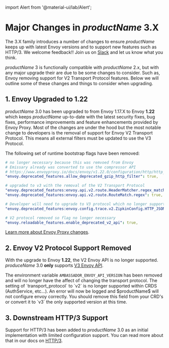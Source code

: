 import Alert from '@material-ui/lab/Alert';

Major Changes in $productName$ 3.X
==================================

The 3.X family introduces a number of changes to ensure $productName$
keeps up with latest Envoy versions and to support new features such as HTTP/3.
We welcome feedback!! Join us on [Slack](http://a8r.io/slack) and let us know what you think.

$productName$ 3 is functionally compatible with $productName$ 2.x, but with any major upgrade their are due to be some changes to consider. Such as, Envoy removing support for V2 Transport Protocol features. Below we will outline some of these changes and things to consider when upgrading.

## 1. Envoy Upgraded to 1.22

$productName$ 3.0 has been upgraded to from Envoy 1.17.X to Envoy **1.22** which keeps $productName$ up-to-date with
the latest security fixes, bug fixes, performance improvements and feature enhancements provided by Envoy Proxy. Most of the changes are under the hood but the most notable change to developers is the removal of support for Envoy V2 Transport Protocol. This means all external filters must be updated to use the V3 Protocol.

The following set of runtime bootstrap flags have been removed:

```yaml
# no longer necessary because this was remvoed from Envoy
# Emissary already was converted to use the compressor API
# https://www.envoyproxy.io/docs/envoy/v1.22.0/configuration/http/http_filters/compressor_filter#config-http-filters-compressor
"envoy.deprecated_features.allow_deprecated_gzip_http_filter": true,

# upgraded to v3 with the removal of the V2 Transport Protocol
"envoy.deprecated_features:envoy.api.v2.route.HeaderMatcher.regex_match": true,
"envoy.deprecated_features:envoy.api.v2.route.RouteMatch.regex": true,

# Developer will need to upgrade to V3 protocol which no longer supports HTTP_JSON_V1
"envoy.deprecated_features:envoy.config.trace.v2.ZipkinConfig.HTTP_JSON_V1": true,

# V2 protocol removed so flag no longer necessary
"envoy.reloadable_features.enable_deprecated_v2_api": true,
```

<Alert severity="info">
  <a href="https://www.envoyproxy.io">Learn more about Envoy Proxy changes</a>.
</Alert>

## 2. Envoy V2 Protocol Support Removed 

With the upgrade to Envoy **1.22**, the V2 Envoy API is no longer supported.
$produceName$ 3.0 **only** supports [V3 Envoy API](https://www.envoyproxy.io/docs/envoy/latest/api-v3/api).

<Alert severity="warn">
The environment variable <code>AMBASSADOR_ENVOY_API_VERSION</code> has been removed and will no longer have the affect
of changing the transport protocol.
</Alert>

<Alert severity="warn">
The setting of `transport_protocol` to `v2` is no longer supported within CRDS (AuthService, etc...). An error will now be logged and $productName$ will not configure envoy correctly. You should remove this field from your CRD's or convert it to `v3` the only supported version at this time.
<Alert>

## 3. Downstream HTTP/3 Support

Support for HTTP/3 has been added to $productName$ 3.0 as an initial implementation with limited configuration support. You can read more about that in our docs on [HTTP/3]("../topics/running/http3.md").
